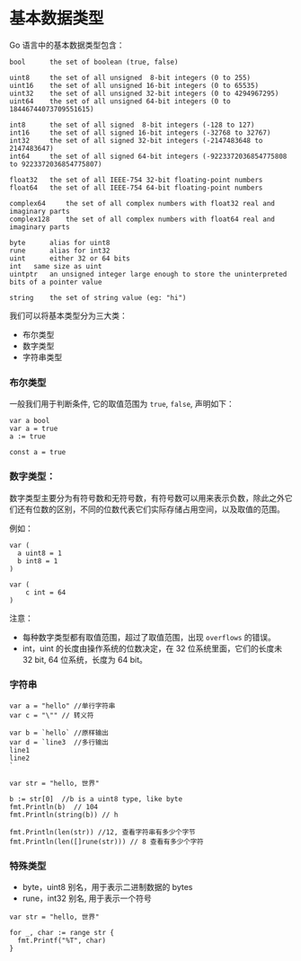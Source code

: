 # 基本数据类型

Go 语言中的基本数据类型包含：

```
bool	  the set of boolean (true, false)

uint8	  the set of all unsigned  8-bit integers (0 to 255)
uint16	  the set of all unsigned 16-bit integers (0 to 65535)
uint32	  the set of all unsigned 32-bit integers (0 to 4294967295)
uint64	  the set of all unsigned 64-bit integers (0 to 18446744073709551615)

int8	  the set of all signed  8-bit integers (-128 to 127)
int16	  the set of all signed 16-bit integers (-32768 to 32767)
int32	  the set of all signed 32-bit integers (-2147483648 to 2147483647)
int64	  the set of all signed 64-bit integers (-9223372036854775808 to 9223372036854775807)

float32	  the set of all IEEE-754 32-bit floating-point numbers
float64	  the set of all IEEE-754 64-bit floating-point numbers

complex64	  the set of all complex numbers with float32 real and imaginary parts
complex128	  the set of all complex numbers with float64 real and imaginary parts

byte	  alias for uint8
rune	  alias for int32
uint	  either 32 or 64 bits
int	  same size as uint
uintptr	  an unsigned integer large enough to store the uninterpreted bits of a pointer value

string	  the set of string value (eg: "hi")
```

我们可以将基本类型分为三大类：

- 布尔类型
- 数字类型
- 字符串类型

### 布尔类型

一般我们用于判断条件, 它的取值范围为 `true`, `false`, 声明如下：

```
var a bool
var a = true
a := true

const a = true
```

### 数字类型：

数字类型主要分为有符号数和无符号数，有符号数可以用来表示负数，除此之外它们还有位数的区别，不同的位数代表它们实际存储占用空间，以及取值的范围。

例如：

```
var (
  a uint8 = 1
  b int8 = 1
)

var (
    c int = 64
)
```

注意：

- 每种数字类型都有取值范围，超过了取值范围，出现 `overflows` 的错误。
- int，uint 的长度由操作系统的位数决定，在 32 位系统里面，它们的长度未 32 bit, 64 位系统，长度为 64 bit。

### 字符串

```
var a = "hello" //单行字符串
var c = "\"" // 转义符

var b = `hello` //原样输出
var d = `line3  //多行输出
line1
line2
`

var str = "hello, 世界"

b := str[0]  //b is a uint8 type, like byte
fmt.Println(b)  // 104
fmt.Println(string(b)) // h

fmt.Println(len(str)) //12, 查看字符串有多少个字节
fmt.Println(len([]rune(str))) // 8 查看有多少个字符
```

### 特殊类型

- byte，uint8 别名，用于表示二进制数据的 bytes
- rune，int32 别名, 用于表示一个符号

```
var str = "hello, 世界"

for _, char := range str {
  fmt.Printf("%T", char)
}
```

